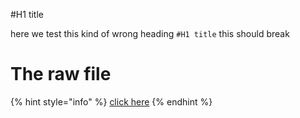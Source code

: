 #H1 title

here we test this kind of wrong heading `#H1 title`
this should break

# The raw file

{% hint style="info" %}
[click here](https://raw.githubusercontent.com/figment-networks/datahub-learn/master/figment-learn/new-pathways/__tests__/missing-space.md)
{% endhint %}
